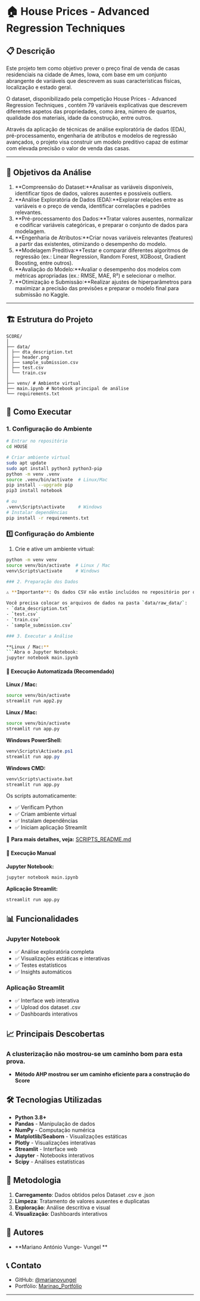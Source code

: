# 🏠 House Prices - Advanced Regression Techniques

## 📋 Descrição
Este projeto tem como objetivo prever o preço final de venda de casas residenciais na cidade de Ames, Iowa, com base em um conjunto abrangente de variáveis que descrevem as suas características físicas, localização e estado geral.

O dataset, disponibilizado pela competição House Prices - Advanced Regression Techniques
, contém 79 variáveis explicativas que descrevem diferentes aspetos das propriedades, como área, número de quartos, qualidade dos materiais, idade da construção, entre outros.

Através da aplicação de técnicas de análise exploratória de dados (EDA), pré-processamento, engenharia de atributos e modelos de regressão avançados, o projeto visa construir um modelo preditivo capaz de estimar com elevada precisão o valor de venda das casas.

---

## 🎯 Objetivos da Análise
1. **Compreensão do Dataset:**Analisar as variáveis disponíveis, identificar tipos de dados, valores ausentes e possíveis outliers.
2. **Análise Exploratória de Dados (EDA):**Explorar relações entre as variáveis e o preço de venda, identificar correlações e padrões relevantes. 
3. **Pré-processamento dos Dados:**Tratar valores ausentes, normalizar e codificar variáveis categóricas, e preparar o conjunto de dados para modelagem. 
4. **Engenharia de Atributos:**Criar novas variáveis relevantes (features) a partir das existentes, otimizando o desempenho do modelo.
5. **Modelagem Preditiva:**Testar e comparar diferentes algoritmos de regressão (ex.: Linear Regression, Random Forest, XGBoost, Gradient Boosting, entre outros).
6. **Avaliação do Modelo:**Avaliar o desempenho dos modelos com métricas apropriadas (ex.: RMSE, MAE, R²) e selecionar o melhor.
7. **Otimização e Submissão:**Realizar ajustes de hiperparâmetros para maximizar a precisão das previsões e preparar o modelo final para submissão no Kaggle.

---

## 🏗️ Estrutura do Projeto

```
SCORE/
│
├── data/
│ ├── dta_description.txt
│ ├── header.png
│ ├── sample_submission.csv
│ ├── test.csv
│ └── train.csv
│
├── venv/ # Ambiente virtual
├── main.ipynb # Notebook principal de análise
└── requirements.txt
```

## 🚀 Como Executar

### 1. Configuração do Ambiente

```bash
# Entrar no repositório
cd HOUSE

# Criar ambiente virtual
sudo apt update
sudo apt install python3 python3-pip
python -m venv .venv
source .venv/bin/activate  # Linux/Mac
pip install --upgrade pip
pip3 install notebook

# ou
.venv\Scripts\activate     # Windows
# Instalar dependências
pip install -r requirements.txt

```

### 1️⃣ Configuração do Ambiente
1. Crie e ative um ambiente virtual:
```bash
python -m venv venv
source venv/bin/activate  # Linux / Mac
venv\Scripts\activate     # Windows

### 2. Preparação dos Dados

⚠️ **Importante**: Os dados CSV não estão incluídos no repositório por questões de privacidade e tamanho.

Você precisa colocar os arquivos de dados na pasta `data/raw_data/`:
- `data_description.txt`
- `test.csv`  
- `train.csv`
- `sample_submission.csv`

### 3. Executar a Análise

**Linux / Mac:**
```Abra o Jupyter Notebook:
jupyter notebook main.ipynb
```

#### 🚀 Execução Automatizada (Recomendado)

**Linux / Mac:**
```bash
source venv/bin/activate
streamlit run app2.py
```

**Linux / Mac:**
```bash
source venv/bin/activate
streamlit run app.py
```

**Windows PowerShell:**
```powershell
venv\Scripts\Activate.ps1
streamlit run app.py
```

**Windows CMD:**
```cmd
venv\Scripts\activate.bat
streamlit run app.py
```

Os scripts automaticamente:
- ✅ Verificam Python
- ✅ Criam ambiente virtual
- ✅ Instalam dependências
- ✅ Iniciam aplicação Streamlit

📖 **Para mais detalhes, veja:** [SCRIPTS_README.md](SCRIPTS_README.md)

#### 📓 Execução Manual

**Jupyter Notebook:**
```bash
jupyter notebook main.ipynb
```

**Aplicação Streamlit:**
```bash
streamlit run app.py
```

## 📊 Funcionalidades

### Jupyter Notebook
- ✅ Análise exploratória completa
- ✅ Visualizações estáticas e interativas
- ✅ Testes estatísticos
- ✅ Insights automáticos

### Aplicação Streamlit
- ✅ Interface web interativa
- ✅ Upload dos dataset .csv
- ✅ Dashboards interativos

## 📈 Principais Descobertas

### A clusterização não mostrou-se um caminho bom para esta prova.
- **Método AHP mostrou ser um caminho eficiente para a construção do Score**


## 🛠️ Tecnologias Utilizadas

- **Python 3.8+**
- **Pandas** - Manipulação de dados
- **NumPy** - Computação numérica
- **Matplotlib/Seaborn** - Visualizações estáticas
- **Plotly** - Visualizações interativas
- **Streamlit** - Interface web
- **Jupyter** - Notebooks interativos
- **Scipy** - Análises estatísticas

## 📝 Metodologia

1. **Carregamento**: Dados obtidos pelos Dataset .csv e .json
2. **Limpeza**: Tratamento de valores ausentes e duplicatas
3. **Exploração**: Análise descritiva e visual
6. **Visualização**: Dashboards interativos

## 👥 Autores

- **Mariano António Vunge- Vungel **

## 📞 Contato

- GitHub: [@marianovungel](https://github.com/marianovungel)
- Portfólio: [Marinao_Portfólio](https://vungel.vercel.app/)

---
